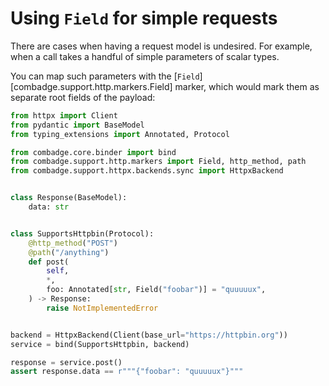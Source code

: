 # Using `Field` for simple requests

There are cases when having a request model is undesired. For example, when a call takes a handful of simple
parameters of scalar types.

You can map such parameters with the [`Field`][combadge.support.http.markers.Field] marker,
which would mark them as separate root fields of the payload:

```python title="field.py" hl_lines="20"
from httpx import Client
from pydantic import BaseModel
from typing_extensions import Annotated, Protocol

from combadge.core.binder import bind
from combadge.support.http.markers import Field, http_method, path
from combadge.support.httpx.backends.sync import HttpxBackend


class Response(BaseModel):
    data: str


class SupportsHttpbin(Protocol):
    @http_method("POST")
    @path("/anything")
    def post(
        self,
        *,
        foo: Annotated[str, Field("foobar")] = "quuuuux",
    ) -> Response:
        raise NotImplementedError


backend = HttpxBackend(Client(base_url="https://httpbin.org"))
service = bind(SupportsHttpbin, backend)

response = service.post()
assert response.data == r"""{"foobar": "quuuuux"}"""
```
